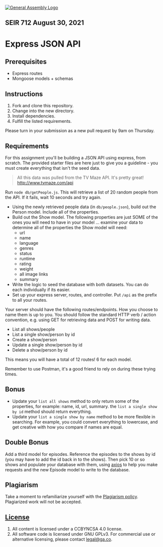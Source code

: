 [![General Assembly Logo](https://camo.githubusercontent.com/1a91b05b8f4d44b5bbfb83abac2b0996d8e26c92/687474703a2f2f692e696d6775722e636f6d2f6b6538555354712e706e67)](https://generalassemb.ly/education/web-development-immersive)

## SEIR 712 August 30, 2021

# Express JSON API

## Prerequisites

- Express routes
- Mongoose models + schemas

## Instructions

1. Fork and clone this repository.
1. Change into the new directory.
1. Install dependencies.
1. Fulfill the listed requirements.

Please turn in your submission as a new pull request by 9am on Thursday.

## Requirements

For this assignment you'll be building a JSON API using express, from scratch. The
provided starter files are here just to give you a guideline - you must create
everything that isn't the seed data.

> All this data was pulled from the TV Maze API. It's pretty great!
> http://www.tvmaze.com/api

Run `node db/getPeople.js`. This will retrieve a list of 20 random people from
the API. If it fails, wait 10 seconds and try again.

- Using the newly retrieved people data (in `db/people.json`), build out the
  Person model. Include all of the properties.
- Build out the Show model. The following properties are just SOME of the ones you will need to have in your model ... examine your data to determine all of the properties the Show model will need:
  - url
  - name
  - language
  - genres
  - status
  - runtime
  - rating
  - weight
  - all image links
  - summary
- Write the logic to seed the database with both datasets. You can do each
  individually if its easier.
- Set up your express server, routes, and controller. Put `/api` as the prefix
  to all your routes.

Your server should have the following routes/endpoints. How you choose to name
them is up to you. You should follow the standard HTTP verb / action convention,
e.g. using GET for retrieving data and POST for writing data.

- List all shows/people
- List a single show/person by id
- Create a show/person
- Update a single show/person by id
- Delete a show/person by id

This means you will have a total of 12 routes! 6 for each model.

Remember to use Postman, it's a good friend to rely on during these trying
times.

## Bonus

- Update your `list all shows` method to only return some of the properties, for
  example: name, id, url, summary. the `list a single show by id` method should
  return everything.
- Update your `list a single show by name` method to be more flexible in
  searching. For example, you could convert everything to lowercase, and get
  creative with how you compare if names are equal.

## Double Bonus

Add a third model for episodes. Reference the episodes to the shows by id (you
may have to add the id back in to the shows). Then pick 10 or so shows and
populate your database with them, using [axios](https://github.com/axios/axios)
to help you make requests and the new Episode model to write to the database.

## Plagiarism

Take a moment to refamiliarize yourself with the
[Plagiarism policy](https://git.generalassemb.ly/DC-WDI/Administrative/blob/master/plagiarism.md).
Plagiarized work will not be accepted.

## [License](LICENSE)

1.  All content is licensed under a CC­BY­NC­SA 4.0 license.
1.  All software code is licensed under GNU GPLv3. For commercial use or
    alternative licensing, please contact legal@ga.co.
